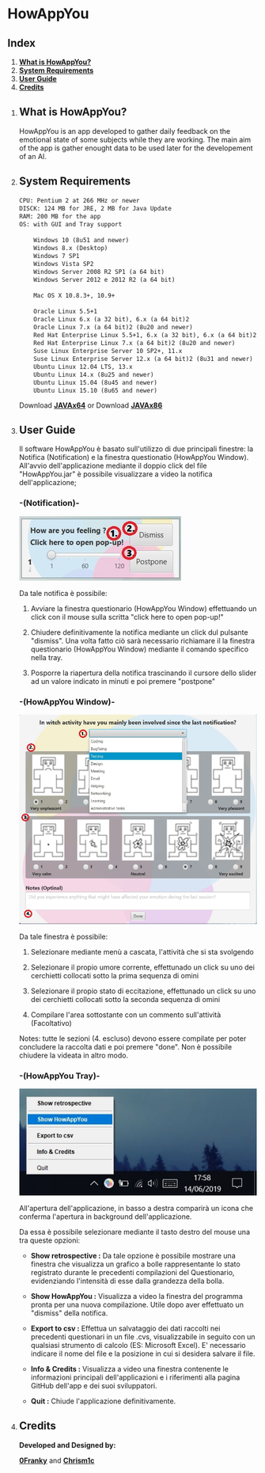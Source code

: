 # HowAppYou

## Index

1. [**What is HowAppYou?**](#what-is-howappyou)
2. [**System Requirements**](#system-requirements)
3. [**User Guide**](#user-guide)
4. [**Credits**](#credits)

<ol>
<li>

## What is HowAppYou?

HowAppYou is an app developed to gather daily feedback on the emotional state of some subjects while they are working.
The main aim of the app is gather enought data to be used later for the developement of an AI.

</li>
<li>

## System Requirements

	CPU: Pentium 2 at 266 MHz or newer
	DISCK: 124 MB for JRE, 2 MB for Java Update
	RAM: 200 MB for the app
	OS: with GUI and Tray support
	
		Windows 10 (8u51 and newer)
		Windows 8.x (Desktop)
		Windows 7 SP1
		Windows Vista SP2
		Windows Server 2008 R2 SP1 (a 64 bit)
		Windows Server 2012 e 2012 R2 (a 64 bit)
	
		Mac OS X 10.8.3+, 10.9+
	
		Oracle Linux 5.5+1
		Oracle Linux 6.x (a 32 bit), 6.x (a 64 bit)2
		Oracle Linux 7.x (a 64 bit)2 (8u20 and newer)
		Red Hat Enterprise Linux 5.5+1, 6.x (a 32 bit), 6.x (a 64 bit)2
		Red Hat Enterprise Linux 7.x (a 64 bit)2 (8u20 and newer)
		Suse Linux Enterprise Server 10 SP2+, 11.x
		Suse Linux Enterprise Server 12.x (a 64 bit)2 (8u31 and newer)
		Ubuntu Linux 12.04 LTS, 13.x
		Ubuntu Linux 14.x (8u25 and newer)
		Ubuntu Linux 15.04 (8u45 and newer)
		Ubuntu Linux 15.10 (8u65 and newer)
	
Download [**JAVAx64**](https://www.java.com/it/download/windows-64bit.jsp)
or Download [**JAVAx86**](https://www.java.com/it/download/)

</li>
<li>

## User Guide
	
Il software HowAppYou è basato sull'utilizzo di due principali finestre: la Notifica (Notification) e la finestra questionatio (HowAppYou Window).
All'avvio dell'applicazione mediante il doppio click del file "HowAppYou.jar" è possibile visualizzare a video la notifica dell'applicazione;

### -(Notification)-

![](JAVA/src/Assets/Guide/Notifica.jpg)

Da tale notifica è possibile:

1. Avviare la finestra questionario (HowAppYou Window) effettuando un click con il mouse sulla scritta "click here to open pop-up!"

2. Chiudere definitivamente la notifica mediante un click dul pulsante "dismiss". Una volta fatto ciò sarà necessario richiamare
il la finestra questionario (HowAppYou Window) mediante il comando specifico nella tray.

3. Posporre la riapertura della notifica trascinando il cursore dello slider ad un valore indicato in minuti e poi premere "postpone"

### -(HowAppYou Window)-

![](JAVA/src/Assets/Guide/PopUp.jpg)

Da tale finestra è possibile:

1. Selezionare mediante menù a cascata, l'attività che si sta svolgendo

2. Selezionare il propio umore corrente, effettunado un click su uno dei cerchietti collocati sotto la prima sequenza di omini

3. Selezionare il propio stato di eccitazione, effettunado un click su uno dei cerchietti collocati sotto la seconda sequenza di omini

4. Compilare l'area sottostante con un commento sull'attività (Facoltativo)

Notes: tutte le sezioni (4. escluso) devono essere compilate per poter concludere la raccolta dati e poi premere "done".
Non è possibile chiudere la videata in altro modo.

### -(HowAppYou Tray)-

![](JAVA/src/Assets/Guide/Tray.jpg)

All'apertura dell'applicazione, in basso a destra comparirà un icona che conferma l'apertura in background dell'applicazione.

Da essa è possibile selezionare mediante il tasto destro del mouse una tra queste opzioni:

- **Show retrospective :**
Da tale opzione è possibile mostrare una finestra che visualizza un grafico a bolle rappresentante lo stato registrato 
durante le precedenti compilazioni del Questionario, evidenziando l'intensità di esse dalla grandezza della bolla.

- **Show HowAppYou :**
Visualizza a video la finestra del programma pronta per una nuova compilazione. Utile dopo aver effettuato un "dismiss"
della notifica.

- **Export to csv :**
Effettua un salvataggio dei dati raccolti nei precedenti questionari in un file .cvs, visualizzabile in seguito 
con un qualsiasi strumento di calcolo (ES: Microsoft Excel).
E' necessario indicare il nome del file e la posizione in cui si desidera salvare il file.

- **Info & Credits :**
Visualizza a video una finestra contenente le informazioni principali dell'applicazioni 
e i riferimenti alla pagina GitHub dell'app e dei suoi sviluppatori.

- **Quit :**
Chiude l'applicazione definitivamente.

</li>
<li>

## Credits

**Developed and Designed by:**

[**0Franky**](https://github.com/0Franky)
 and [**Chrism1c**](https://github.com/Chrism1c)

</li>
</ol>
